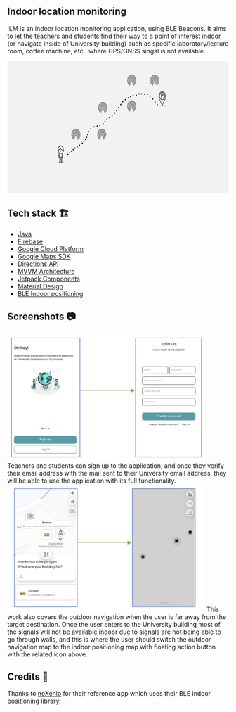 ## Indoor location monitoring

ILM is an indoor location monitoring application, using BLE Beacons. It aims to let the teachers and students find their way to a point of interest indoor (or navigate inside of University building) such as specific laboratory/lecture room, coffee machine, etc.. where GPS/GNSS singal is not available.

<img src="/arts/beacons.png" width="600" height="300">

## Tech stack 🏗
* [Java](https://docs.oracle.com/en/java/)
* [Firebase](https://firebase.google.com/)
* [Google Cloud Platform](https://cloud.google.com/)
* [Google Maps SDK](https://developers.google.com/maps/documentation/android-sdk/overview)
* [Directions API](https://developers.google.com/maps/documentation/directions/overview)
* [MVVM Architecture](https://developer.android.com/jetpack/guide)
* [Jetpack Components](https://developer.android.com/jetpack)
* [Material Design](https://material.io/design)
* [BLE Indoor positioning](https://github.com/neXenio/BLE-Indoor-Positioning)

## Screenshots 📷
<img src="/arts/onboarding.png" width="450" height="290">
Teachers and students can sign up to the application, and once they verify their email address 
with the mail sent to their University email address, they will be able to use the application with its full functionality.



<img src="/arts/main.png" width="450" height="290">
This work also covers the outdoor navigation when the user is far away from the target destination. Once the user enters to the University building most of the signals will not be available indoor due to signals are not being able to go through walls, and this is where the user should switch the outdoor navigation map to the indoor positioning map with floating action button with the related icon above.

## Credits 🙏
Thanks to [neXenio](https://github.com/neXenio/BLE-Indoor-Positioning) for their reference app which uses their BLE indoor positioning library.

